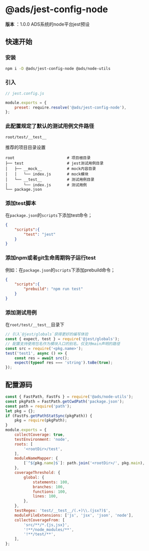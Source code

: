 
# @ads/jest-config-node
**版本** ：1.0.0
ADS系统的node平台jest预设

## 快速开始

### 安装
```bash
npm i -D @ads/jest-config-node @ads/node-utils
```

### 引入
```js
// jest.config.js

module.exports = {
    preset: require.resolve('@ads/jest-config-node'),
};

```




### 此配置规定了默认的测试用例文件路径
`root/test/__test__`

推荐的项目目录设置
```
root                       # 项目根目录
├── test                   # jest测试用例目录
│   ├── __mock__           # mock内容目录
│   │   └── index.js       # mock模块
│   └── __test__           # 测试用例目录
│       └── index.js       # 测试用例
└── package.json
```

### 添加test脚本

在`package.json`的`scripts`下添加test命令；

```json
{
    "scripts":{
        "test": "jest"
    }
}
```

### 添加npm或者git生命周期钩子运行test

例如：在`package.json`的`scripts`下添加prebuild命令；

```json
{
    "scripts":{
        "prebuild": "npm run test"
    }
}
```

### 添加测试用例

在`root/test/__test__`目录下

```js
// 引入`@jest/globals`获得更好的编写体验
const { expect, test } = require('@jest/globals');
// 配置支持使用包名作为模块入口的别名，仅支持main声明的路径
const src = require('<pkg.name>');
test('test1', async () => {
    const res = await src();
    expect(typeof res === 'string').toBe(true);
});
```

 <!-- 渲染后缀内容  -->



<a name="source"></a>


## 配置源码

```js
const { FastPath, FastFs } = require('@ads/node-utils');
const pkgPath = FastPath.getCwdPath('package.json');
const path = require('path');
let pkg = {};
if (FastFs.getPathStatSync(pkgPath)) {
    pkg = require(pkgPath);
}
module.exports = {
    collectCoverage: true,
    testEnvironment: 'node',
    roots: [
        '<rootDir>/test',
    ],
    moduleNameMapper: {
        [`^${pkg.name}$`]: path.join('<rootDir>/', pkg.main),
    },
    coverageThreshold: {
        global: {
            statements: 100,
            branches: 100,
            functions: 100,
            lines: 100,
        },
    },
    testRegex: 'test/__test__/(.+)\\.(jsx?)$',
    moduleFileExtensions: ['js', 'jsx', 'json', 'node'],
    collectCoverageFrom: [
        'src/**/*.{js,jsx}',
        '!**/node_modules/**',
        '!**/test/**',
    ],
};

```




